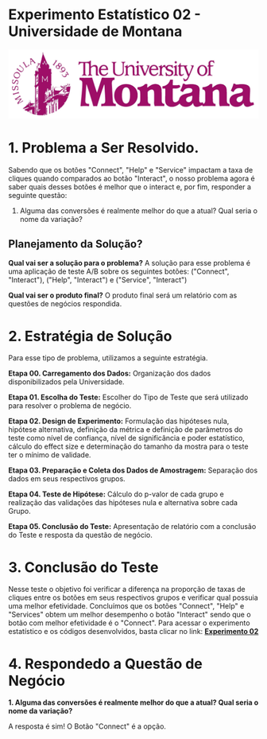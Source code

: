 # Experimento Estatístico 02 - Universidade de Montana

<img src="https://github.com/jefferson-datascience/project_university_montana/blob/main/logo_university.jpg" alt="logo" style="zoom:80%;" />



# 1. Problema a Ser Resolvido.

Sabendo que os botões "Connect", "Help" e "Service" impactam a taxa de cliques quando comparados ao botão "Interact", o nosso problema agora é saber quais desses botões é melhor que o interact e, por fim, responder a seguinte questão: 
 
1. Alguma das conversões é realmente melhor do que a atual? Qual seria o nome da variação?


 ## Planejamento da Solução?
 
**Qual vai ser a solução para o problema?** A solução para esse problema é uma aplicação de teste A/B sobre os seguintes botões: ("Connect", "Interact"), ("Help", "Interact") e ("Service", "Interact")
 
**Qual vai ser o produto final?** O produto final será um relatório com as questões de negócios respondida. 


# 2. Estratégia de Solução

Para esse tipo de problema, utilizamos a seguinte estratégia.

**Etapa 00. Carregamento dos Dados:** Organização dos dados disponibilizados pela Universidade.

**Etapa 01. Escolha do Teste:** Escolher do Tipo de Teste que será utilizado para resolver o problema de negócio.

**Etapa 02. Design de Experimento:** Formulação das hipóteses nula, hipótese alternativa, definição da métrica e definição de parâmetros do teste como nível de confiança, nível de significância e poder estatístico, cálculo do effect size e determinação do tamanho da mostra para o teste ter o mínimo de validade.

**Etapa 03. Preparação e Coleta dos Dados de Amostragem:** Separação dos dados em seus respectivos grupos.

**Etapa 04. Teste de Hipótese:** Cálculo do p-valor de cada grupo e realização das validações das hipóteses nula e alternativa sobre cada Grupo.

**Etapa 05. Conclusão do Teste:** Apresentação de relatório com a conclusão do Teste e resposta da questão de negócio.

# 3. Conclusão do Teste

Nesse teste o objetivo foi verificar a diferença na proporção de taxas de cliques entre os botões em seus respectivos grupos e verificar qual possuia uma melhor efetividade. Concluímos que os botões "Connect", "Help" e "Services" obtem um melhor desempenho o botão "Interact" sendo que o botão com melhor efetividade é o "Connect". Para acessar o experimento estatístico e os códigos desenvolvidos, basta clicar no link: **[Experimento 02](https://github.com/jefferson-datascience/project_university_montana/blob/main/Project%20University%20Montana/notebooks/teste_botoes_efetividade.ipynb)**

# 4. Respondedo a Questão de Negócio

**1. Alguma das conversões é realmente melhor do que a atual? Qual seria o nome da variação?**

A resposta é sim! O Botão "Connect" é a opção.

